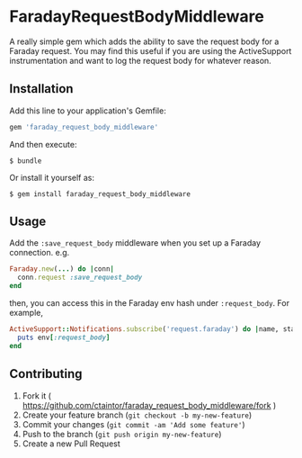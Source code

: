 # FaradayRequestBodyMiddleware

A really simple gem which adds the ability to save the request body for a Faraday request.
You may find this useful if you are using the ActiveSupport instrumentation and want to
log the request body for whatever reason.

## Installation

Add this line to your application's Gemfile:

```ruby
gem 'faraday_request_body_middleware'
```

And then execute:

    $ bundle

Or install it yourself as:

    $ gem install faraday_request_body_middleware

## Usage

Add the `:save_request_body` middleware when you set up a Faraday connection. e.g.

```ruby
Faraday.new(...) do |conn|
  conn.request :save_request_body
end
```

then, you can access this in the Faraday env hash under `:request_body`. For example,

```ruby
ActiveSupport::Notifications.subscribe('request.faraday') do |name, starts, ends, _, env|
  puts env[:request_body]
end
```

## Contributing

1. Fork it ( https://github.com/ctaintor/faraday_request_body_middleware/fork )
2. Create your feature branch (`git checkout -b my-new-feature`)
3. Commit your changes (`git commit -am 'Add some feature'`)
4. Push to the branch (`git push origin my-new-feature`)
5. Create a new Pull Request
